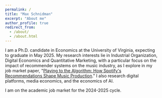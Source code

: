 ```yaml
---
permalink: /
title: "Max Schnidman"
excerpt: "About me"
author_profile: true
redirect_from: 
  - /about/
  - /about.html
---
```


I am a Ph.D. candidate in Economics at the University of Virginia, expecting to graduate in May 2025. My research interests lie in Industrial Organization, Digital Economics and Quantitative Marketing, with a particular focus on the impact of recommender systems on the music industry, as I explore in my job market paper, "[Playing to the Algorithm: How Spotify's Recommendations Shape Music Production](https://mschnidman.github.io/research/music-ex-machina)." I also research digital platforms, media economics, and the economics of AI. 

I am on the academic job market for the 2024-2025 cycle.
